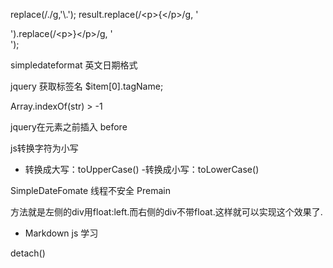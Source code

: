 replace(/\./g,'\\.');
 result.replace(/\<p\>{\<\/p\>/g, '<div class="md-title-collapse">').replace(/\<p\>}\<\/p\>/g, '</div>');

simpledateformat 英文日期格式

jquery 获取标签名 $item[0].tagName;

Array.indexOf(str) > -1

jquery在元素之前插入 before

js转换字符为小写

- 转换成大写：toUpperCase()
-转换成小写：toLowerCase()

SimpleDateFomate 线程不安全
Premain

方法就是左侧的div用float:left.而右侧的div不带float.这样就可以实现这个效果了.

- Markdown js 学习

detach()